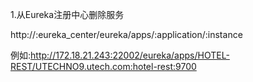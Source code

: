 1.从Eureka注册中心删除服务

http://:eureka\_center/eureka/apps/:application/:instance

例如:http://172.18.21.243:22002/eureka/apps/HOTEL-REST/UTECHNO9.utech.com:hotel-rest:9700

